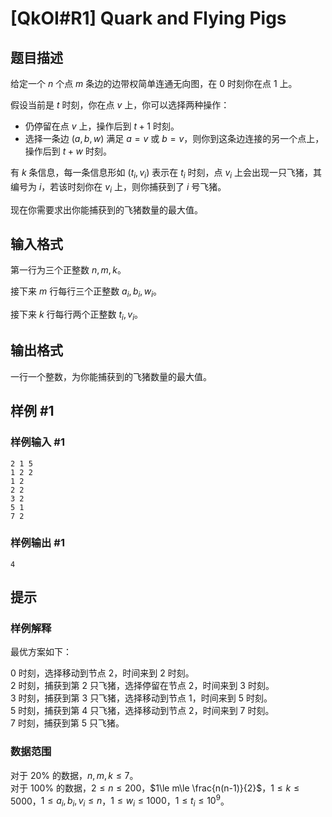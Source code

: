 # [QkOI#R1] Quark and Flying Pigs

## 题目描述

给定一个 $n$ 个点 $m$ 条边的边带权简单连通无向图，在 $0$ 时刻你在点 $1$ 上。

假设当前是 $t$ 时刻，你在点 $v$ 上，你可以选择两种操作：

- 仍停留在点 $v$ 上，操作后到 $t+1$ 时刻。
- 选择一条边 $(a,b,w)$ 满足 $a=v$ 或 $b=v$，则你到这条边连接的另一个点上，操作后到 $t+w$ 时刻。

有 $k$ 条信息，每一条信息形如 $(t_i,v_i)$ 表示在 $t_i$ 时刻，点 $v_i$ 上会出现一只飞猪，其编号为 $i$，若该时刻你在 $v_i$ 上，则你捕获到了 $i$ 号飞猪。

现在你需要求出你能捕获到的飞猪数量的最大值。



## 输入格式

第一行为三个正整数 $n,m,k$。

接下来 $m$ 行每行三个正整数 $a_i,b_i,w_i$。

接下来 $k$ 行每行两个正整数 $t_i,v_i$。

## 输出格式

一行一个整数，为你能捕获到的飞猪数量的最大值。

## 样例 #1

### 样例输入 #1
```
2 1 5
1 2 2
1 2
2 2
3 2
5 1
7 2
```

### 样例输出 #1

```
4
```

## 提示

### 样例解释

最优方案如下：

$0$ 时刻，选择移动到节点 $2$，时间来到 $2$ 时刻。  
$2$ 时刻，捕获到第 $2$ 只飞猪，选择停留在节点 $2$，时间来到 $3$ 时刻。  
$3$ 时刻，捕获到第 $3$ 只飞猪，选择移动到节点 $1$，时间来到 $5$ 时刻。  
$5$ 时刻，捕获到第 $4$ 只飞猪，选择移动到节点 $2$，时间来到 $7$ 时刻。  
$7$ 时刻，捕获到第 $5$ 只飞猪。

### 数据范围

对于 $20\%$ 的数据，$n,m,k\le 7$。  
对于 $100\%$ 的数据，$2\le n\le 200$，$1\le m\le \frac{n(n-1)}{2}$，$1\le k\le 5000$，$1\le a_i,b_i,v_i\le n$，$1\le w_i\le 1000$，$1\le t_i\le 10^9$。
